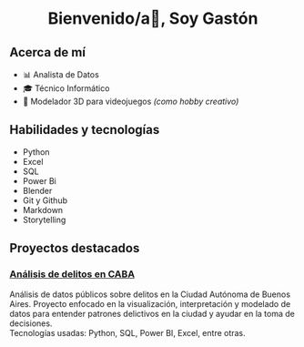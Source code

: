 <h1 align="center">Bienvenido/a👋, Soy Gastón</h1>


## Acerca de mí 
- 📊 Analista de Datos
- 🎓 Técnico Informático 
- 🎨 Modelador 3D para videojuegos *(como hobby creativo)*

## Habilidades y tecnologías
- Python
- Excel
- SQL
- Power Bi
- Blender
- Git y Github
- Markdown
- Storytelling 


## Proyectos destacados

### [Análisis de delitos en CABA](https://github.com/gpelo-data/proyecto-delitos-caba)
Análisis de datos públicos sobre delitos en la Ciudad Autónoma de Buenos Aires. 
Proyecto enfocado en la visualización, interpretación y modelado de datos para entender patrones delictivos en la ciudad y ayudar en la toma de decisiones.  
Tecnologías usadas: Python, SQL, Power BI, Excel, entre otras.
